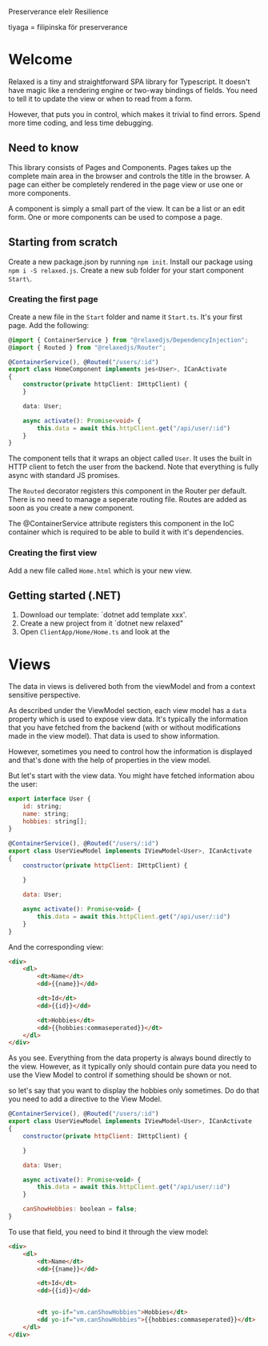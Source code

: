 Preserverance elelr Resilience

tiyaga = filipinska för preserverance

# Welcome

Relaxed is a tiny and straightforward SPA library for Typescript. It doesn't have magic like a rendering engine or two-way bindings of fields.
You need to tell it to update the view or when to read from a form.

However, that puts you in control, which makes it trivial to find errors. Spend more time coding, and less time debugging.

## Need to know

This library consists of Pages and Components. Pages takes up the complete main area in the browser and controls the title in the browser.
A page can either be completely rendered in the page view or use one or more components.

A component is simply a small part of the view. It can be a list or an edit form. One or more components can be used to compose a page.

## Starting from scratch


Create a new package.json by running `npm init`. Install our package using `npm i -S relaxed.js`. Create a new sub folder for your start component `Start\`.

### Creating the first page

Create a new file in the `Start` folder and name it `Start.ts`. It's your first page. Add the following:

```typescript
@import { ContainerService } from "@relaxedjs/DependencyInjection";
@import { Routed } from "@relaxedjs/Router";

@ContainerService(), @Routed("/users/:id")
export class HomeComponent implements jes<User>, ICanActivate
{
    constructor(private httpClient: IHttpClient) {
    }

    data: User;

    async activate(): Promise<void> {
        this.data = await this.httpClient.get("/api/user/:id")
    }
}
```

The component tells that it wraps an object called `User`. It uses the built in HTTP client to fetch the user from the backend. Note that everything is fully async with standard JS promises.

The `Routed` decorator registers this component in the Router per default. There is no need to manage a seperate routing file. Routes are added as soon as you create a new component.

The @ContainerService attribute registers this component in the IoC container which is required to be able to build it with it's dependencies.

### Creating the first view

Add a new file called `Home.html` which is your new view.



## Getting started (.NET)

1. Download our template: `dotnet add template xxx'.
2. Create a new project from it `dotnet new relaxed"
3. Open `ClientApp/Home/Home.ts` and look at the 

# Views

The data in views is delivered both from the viewModel and from a context sensitive perspective.

As described under the ViewModel section, each view model has a `data` property which is used to expose view data. It's typically the information that you have fetched from the backend (with or without modifications made in the view model).
That data is used to show information.

However, sometimes you need to control how the information is displayed and that's done with the help of properties in the view model.

But let's start with the view data. You might have fetched information abou the user:

```javascript
export interface User {
    id: string;
    name: string;
    hobbies: string[];
}

@ContainerService(), @Routed("/users/:id")
export class UserViewModel implements IViewModel<User>, ICanActivate
{
    constructor(private httpClient: IHttpClient) {

    }

    data: User;

    async activate(): Promise<void> {
        this.data = await this.httpClient.get("/api/user/:id")
    }
}
```

And the corresponding view:

```html
<div>
    <dl>
        <dt>Name</dt>
        <dd>{{name}}</dd>

        <dt>Id</dt>
        <dd>{{id}}</dd>

        <dt>Hobbies</dt>
        <dd>{{hobbies:commaseperated}}</dt>
    </dl>
</div>
```

As you see. Everything from the data property is always bound directly to the view. However, as it typically only should contain pure data you need to use the View Model to control if something should be shown or not. 

so let's say that you want to display the hobbies only sometimes. Do do that you need to add a directive to the View Model.

```javascript
@ContainerService(), @Routed("/users/:id")
export class UserViewModel implements IViewModel<User>, ICanActivate
{
    constructor(private httpClient: IHttpClient) {

    }

    data: User;

    async activate(): Promise<void> {
        this.data = await this.httpClient.get("/api/user/:id")
    }

    canShowHobbies: boolean = false;
}
```

To use that field, you need to bind it through the view model:

```html
<div>
    <dl>
        <dt>Name</dt>
        <dd>{{name}}</dd>

        <dt>Id</dt>
        <dd>{{id}}</dd>


        <dt yo-if="vm.canShowHobbies">Hobbies</dt>
        <dd yo-if="vm.canShowHobbies">{{hobbies:commaseperated}}</dt>
    </dl>
</div>
```

